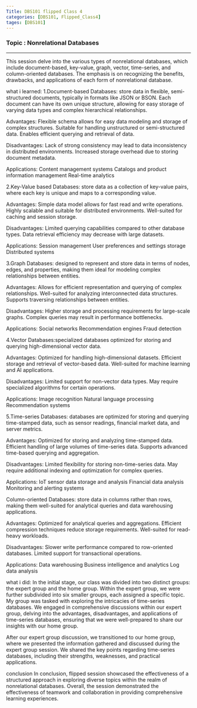 ```yaml
---
Title: DBS101 flipped Class 4
categories: [DBS101, Flipped_Class4]
tages: [DBS101]
---
```


### Topic : Nonrelational Databases
----

This session delve into the various types of nonrelational databases, which include document-based, key-value, graph, vector, time-series, and column-oriented databases. The emphasis is on recognizing the benefits, drawbacks, and applications of each form of nonrelational database.
 
what i learned:
1.Document-based Databases: store data in flexible, semi-structured documents, typically in formats like JSON or BSON. Each document can have its own unique structure, allowing for easy storage of varying data types and complex hierarchical relationships.

Advantages:
Flexible schema allows for easy data modeling and storage of complex structures.
Suitable for handling unstructured or semi-structured data.
Enables efficient querying and retrieval of data.

Disadvantages:
Lack of strong consistency may lead to data inconsistency in distributed environments.
Increased storage overhead due to storing document metadata.

Applications:
Content management systems
Catalogs and product information management
Real-time analytics

2.Key-Value based Databases: store data as a collection of key-value pairs, where each key is unique and maps to a corresponding value.

Advantages:
Simple data model allows for fast read and write operations.
Highly scalable and suitable for distributed environments.
Well-suited for caching and session storage.

Disadvantages:
Limited querying capabilities compared to other database types.
Data retrieval efficiency may decrease with large datasets.

Applications:
Session management
User preferences and settings storage
Distributed systems

3.Graph Databases: designed to represent and store data in terms of nodes, edges, and properties, making them ideal for modeling complex relationships between entities. 

Advantages:
Allows for efficient representation and querying of complex relationships.
Well-suited for analyzing interconnected data structures.
Supports traversing relationships between entities.

Disadvantages:
Higher storage and processing requirements for large-scale graphs.
Complex queries may result in performance bottlenecks.

Applications:
Social networks
Recommendation engines
Fraud detection

4.Vector Databases:specialized databases optimized for storing and querying high-dimensional vector data. 

Advantages:
Optimized for handling high-dimensional datasets.
Efficient storage and retrieval of vector-based data.
Well-suited for machine learning and AI applications.

Disadvantages:
Limited support for non-vector data types.
May require specialized algorithms for certain operations.

Applications:
Image recognition
Natural language processing
Recommendation systems

5.Time-series Databases: databases are optimized for storing and querying time-stamped data, such as sensor readings, financial market data, and server metrics. 

Advantages:
Optimized for storing and analyzing time-stamped data.
Efficient handling of large volumes of time-series data.
Supports advanced time-based querying and aggregation.

Disadvantages:
Limited flexibility for storing non-time-series data.
May require additional indexing and optimization for complex queries.

Applications:
IoT sensor data storage and analysis
Financial data analysis
Monitoring and alerting systems

Column-oriented Databases: store data in columns rather than rows, making them well-suited for analytical queries and data warehousing applications.

Advantages:
Optimized for analytical queries and aggregations.
Efficient compression techniques reduce storage requirements.
Well-suited for read-heavy workloads.

Disadvantages:
Slower write performance compared to row-oriented databases.
Limited support for transactional operations.

Applications:
Data warehousing
Business intelligence and analytics
Log data analysis

what i did:
In the initial stage, our class was divided into two distinct groups: the expert group and the home group. Within the expert group, we were further subdivided into six smaller groups, each assigned a specific topic. My group was tasked with exploring the intricacies of time-series databases. We engaged in comprehensive discussions within our expert group, delving into the advantages, disadvantages, and applications of time-series databases, ensuring that we were well-prepared to share our insights with our home group.

After our expert group discussion, we transitioned to our home group, where we presented the information gathered and discussed during the expert group session. We shared the key points regarding time-series databases, including their strengths, weaknesses, and practical applications.

conclusion
In conclusion, flipped session showcased the effectiveness of a structured approach in exploring diverse topics within the realm of nonrelational databases. Overall, the session demonstrated the effectiveness of teamwork and collaboration in providing comprehensive learning experiences.